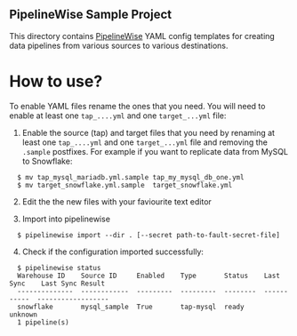 PipelineWise Sample Project
---------------------------


This directory contains [PipelineWise](https://github.com/transferwise/pipelinewise) YAML config templates
for creating data pipelines from various sources to various destinations.


# How to use?

To enable YAML files rename the ones that you need. You will need to enable at least one `tap_....yml` and
one `target_...yml` file:

1. Enable the source (tap) and target files that you need by renaming at least one `tap_....yml` and one `target_...yml` file and removing the `.sample` postfixes. For example if you want to replicate data from MySQL to Snowflake:

```
  $ mv tap_mysql_mariadb.yml.sample tap_my_mysql_db_one.yml
  $ mv target_snowflake.yml.sample  target_snowflake.yml
```

2. Edit the the new files with your faviourite text editor

3. Import into pipelinewise
   
```
  $ pipelinewise import --dir . [--secret path-to-fault-secret-file]
```

4. Check if the configuration imported successfully:
```
  $ pipelinewise status
  Warehouse ID    Source ID     Enabled    Type       Status    Last Sync    Last Sync Result
  --------------  ------------  ---------  ---------  --------  -----------  ------------------
  snowflake       mysql_sample  True       tap-mysql  ready                  unknown
  1 pipeline(s)
```

